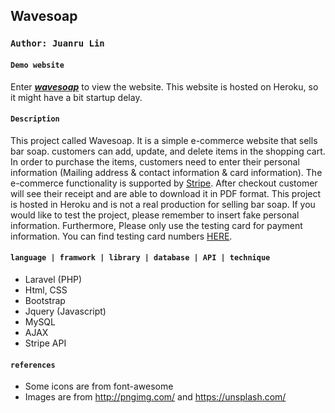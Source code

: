 ## Wavesoap

### `Author: Juanru Lin`

#### `Demo website`
Enter ***[wavesoap](https://wavesoap.herokuapp.com/)*** to view the website.
This website is hosted on Heroku, so it might have a bit startup delay.

#### `Description`
This project called Wavesoap. It is a simple e-commerce website that sells bar soap. customers can add, update, and delete items in the shopping cart. 
In order to purchase the items, customers need to enter their personal information (Mailing address & contact information & card information).
The e-commerce functionality is supported by [Stripe](https://stripe.com/en-ca). After checkout customer will see their receipt and are able to download it in PDF format.
This project is hosted in Heroku and is not a real production for selling bar soap. If you would like to test the project, please remember to insert fake personal information.
Furthermore, Please only use the testing card for payment information. You can find testing card numbers [HERE](https://stripe.com/docs/testing). 


#### `language | framwork | library | database | API | technique`
- Laravel (PHP)
- Html, CSS
- Bootstrap
- Jquery (Javascript)
- MySQL 
- AJAX
- Stripe API

#### `references`
- Some icons are from font-awesome 
- Images are from http://pngimg.com/ and https://unsplash.com/
